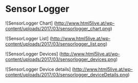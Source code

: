 # Sensor Logger

![SensorLogger Chart]
(http://www.html5live.at/wp-content/uploads/2017/03/sensorlogger_chart.png)

![SensorLogger List]
(http://www.html5live.at/wp-content/uploads/2017/03/sensorlogger_list.png)

![SensorLogger Devices]
(http://www.html5live.at/wp-content/uploads/2017/03/sensorlogger_devices.png)

![SensorLogger Device details]
(http://www.html5live.at/wp-content/uploads/2017/03/sensorlogger_deviceDetails.png)